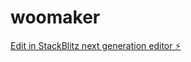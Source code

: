 # woomaker

[Edit in StackBlitz next generation editor ⚡️](https://stackblitz.com/~/github.com/jasonjordan/woomaker)